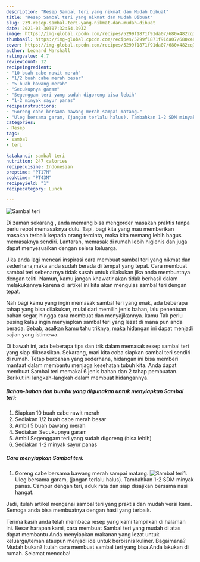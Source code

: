 ```yaml
---
description: "Resep Sambal teri yang nikmat dan Mudah Dibuat"
title: "Resep Sambal teri yang nikmat dan Mudah Dibuat"
slug: 239-resep-sambal-teri-yang-nikmat-dan-mudah-dibuat
date: 2021-03-30T07:32:54.393Z
image: https://img-global.cpcdn.com/recipes/5299f1871f91da07/680x482cq70/sambal-teri-foto-resep-utama.jpg
thumbnail: https://img-global.cpcdn.com/recipes/5299f1871f91da07/680x482cq70/sambal-teri-foto-resep-utama.jpg
cover: https://img-global.cpcdn.com/recipes/5299f1871f91da07/680x482cq70/sambal-teri-foto-resep-utama.jpg
author: Leonard Marshall
ratingvalue: 4.7
reviewcount: 12
recipeingredient:
- "10 buah cabe rawit merah"
- "1/2 buah cabe merah besar"
- "5 buah bawang merah"
- "Secukupnya garam"
- "Segenggam teri yang sudah digoreng bisa lebih"
- "1-2 minyak sayur panas"
recipeinstructions:
- "Goreng cabe bersama bawang merah sampai matang."
- "Uleg bersama garam, (jangan terlalu halus). Tambahkan 1-2 SDM minyak panas. Campur dengan teri, aduk rata dan siap disajikan bersama nasi hangat."
categories:
- Resep
tags:
- sambal
- teri

katakunci: sambal teri 
nutrition: 247 calories
recipecuisine: Indonesian
preptime: "PT17M"
cooktime: "PT43M"
recipeyield: "1"
recipecategory: Lunch

---
```



![Sambal teri](https://img-global.cpcdn.com/recipes/5299f1871f91da07/680x482cq70/sambal-teri-foto-resep-utama.jpg)

Di zaman  sekarang , anda memang bisa mengorder masakan praktis tanpa perlu repot memasaknya dulu. Tapi, bagi kita yang mau memberikan masakan terbaik kepada orang tercinta, maka kita memang lebih bagus memasaknya sendiri. Lantaran, memasak di rumah lebih higienis dan juga dapat menyesuaikan dengan selera keluarga.

Jika anda lagi mencari inspirasi cara membuat sambal teri yang nikmat dan sederhana,maka anda sudah berada di tempat yang tepat. Cara membuat sambal teri  sebenarnya tidak susah untuk dilakukan jika anda membuatnya dengan teliti. Namun, kamu jangan khawatir akan tidak berhasil dalam melakukannya 
karena di artikel ini kita akan mengulas sambal teri dengan tepat.  



Nah bagi kamu yang ingin memasak sambal teri yang enak, ada beberapa tahap yang bisa dilakukan, mulai dari memilih jenis bahan, lalu penentuan bahan segar, hingga cara membuat dan menyajikannya. kamu Tak perlu pusing kalau ingin menyiapkan sambal teri yang lezat di mana pun anda berada. Sebab, asalkan kamu  tahu triknya, maka hidangan ini dapat menjadi sajian yang istimewa.

Di bawah ini, ada beberapa tips dan trik dalam memasak resep sambal teri yang siap dikreasikan. Sekarang, mari kita coba siapkan sambal teri sendiri di rumah. Tetap berbahan yang sederhana, hidangan ini bisa memberi manfaat dalam membantu menjaga kesehatan tubuh kita. Anda dapat membuat Sambal teri memakai 6 jenis bahan dan 2 tahap pembuatan. Berikut ini langkah-langkah dalam membuat hidangannya.

<!--inarticleads1-->

##### Bahan-bahan dan bumbu yang digunakan untuk menyiapkan Sambal teri:

1. Siapkan 10 buah cabe rawit merah
1. Sediakan 1/2 buah cabe merah besar
1. Ambil 5 buah bawang merah
1. Sediakan Secukupnya garam
1. Ambil Segenggam teri yang sudah digoreng (bisa lebih)
1. Sediakan 1-2 minyak sayur panas




<!--inarticleads2-->

##### Cara menyiapkan Sambal teri:

1. Goreng cabe bersama bawang merah sampai matang.
<img src="https://img-global.cpcdn.com/steps/adcb28db2ddf5671/160x128cq70/sambal-teri-langkah-memasak-1-foto.jpg" alt="Sambal teri">1. Uleg bersama garam, (jangan terlalu halus). Tambahkan 1-2 SDM minyak panas. Campur dengan teri, aduk rata dan siap disajikan bersama nasi hangat.




Jadi, itulah artikel mengenai  sambal teri  yang praktis dan mudah versi kami. Semoga anda bisa membuatnya dengan hasil yang terbaik. 

Terima kasih anda telah membaca resep yang kami tampilkan di halaman ini. Besar harapan kami, cara membuat  Sambal teri yang mudah di atas dapat membantu Anda menyiapkan makanan yang lezat untuk keluarga/teman ataupun menjadi ide untuk berbisnis kuliner. Bagaimana? Mudah bukan? Itulah cara membuat sambal teri yang bisa Anda lakukan di rumah. Selamat mencoba!

